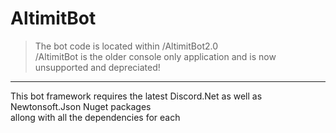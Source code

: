 # AltimitBot
>The bot code is located within /AltimitBot2.0<br>
/AltimitBot is the older console only application and is now unsupported and depreciated!<br>
___
This bot framework requires the latest Discord.Net as well as Newtonsoft.Json Nuget packages<br>
allong with all the dependencies for each
